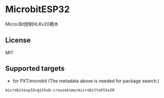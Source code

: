 # MicrobitESP32

Micro:Bit控制HLKv20積木

## License

MIT

## Supported targets

* for PXT/microbit
(The metadata above is needed for package search.)

```package
microbitesp32=github:crousekimo/microbittohlkv20
```
